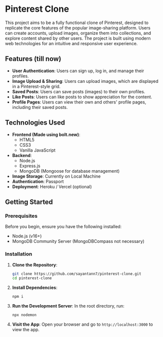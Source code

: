 # Pinterest Clone

This project aims to be a fully functional clone of Pinterest, designed to replicate the core features of the popular image-sharing platform. Users can create accounts, upload images, organize them into collections, and explore content shared by other users. The project is built using modern web technologies for an intuitive and responsive user experience.

## Features (till now)

- **User Authentication**: Users can sign up, log in, and manage their profiles.
- **Image Upload & Sharing**: Users can upload images, which are displayed in a Pinterest-style grid.
- **Saved Posts**: Users can save posts (images) to their own profiles.
- **Like Posts**: Users can like posts to show appreciation for the content.
- **Profile Pages**: Users can view their own and others' profile pages, including their saved posts.

## Technologies Used

- **Frontend (Made using bolt.new)**: 
  - HTML5
  - CSS3
  - Vanilla JavaScript
- **Backend**: 
  - Node.js
  - Express.js
  - MongoDB (Mongoose for database management)
- **Image Storage**: Currently on Local Machine
- **Authentication**: Passport
- **Deployment**: Heroku / Vercel (optional)

## Getting Started

### Prerequisites

Before you begin, ensure you have the following installed:

- Node.js (v16+)
- MongoDB Community Server (MongoDBCompass not necessary)

### Installation

1. **Clone the Repository**:
   ```bash
   git clone https://github.com/sayantann7/pinterest-clone.git
   cd pinterest-clone
   ```

2. **Install Dependencies**:
   ```bash
   npm i
   ```

3. **Run the Development Server**:
   In the root directory, run:
   ```bash
   npx nodemon
   ```

6. **Visit the App**:
   Open your browser and go to `http://localhost:3000` to view the app.
